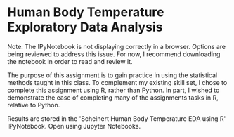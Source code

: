 # Human Body Temperature Exploratory Data Analysis

Note: The IPyNotebook is not displaying correctly in a browser. Options are being reviewed to address this issue. For now, I recommend
downloading the notebook in order to read and review it.

The purpose of this assignment is to gain practice in using the statistical methods taught in this class. To complement my existing skill set, I chose to complete this assignment using R, rather than Python. In part, I wished to demonstrate the ease of completing many of the assignments tasks in R, relative to Python.

Results are stored in the 'Scheinert Human Body Temperature EDA using R' IPyNotebook. Open using Jupyter Notebooks.
